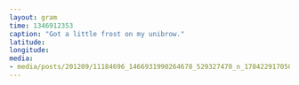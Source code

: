 ```yaml
---
layout: gram
time: 1346912353
caption: "Got a little frost on my unibrow."
latitude: 
longitude: 
media:
- media/posts/201209/11184696_1466931990264678_529327470_n_17842291705000351.jpg
---
```

